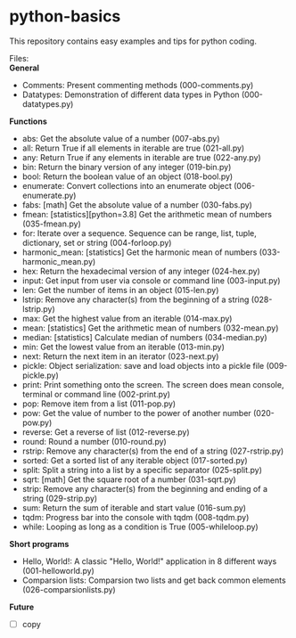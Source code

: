 # python-basics
This repository contains easy examples and tips for python coding. 

Files:<br>
**General**
<ul>
  <li> Comments:  Present commenting methods (000-comments.py)</li>
  <li> Datatypes: Demonstration of different data types in Python (000-datatypes.py)</li>
</ul>

**Functions**

<ul>
  <li> abs:       Get the absolute value of a number (007-abs.py)</li>
  <li> all:       Return True if all elements in iterable are true (021-all.py)</li>
  <li> any:       Return True if any elements in iterable are true (022-any.py)</li>
  <li> bin:       Return the binary version of any integer (019-bin.py)</li>
  <li> bool:      Return the boolean value of an object (018-bool.py)</li>
  <li> enumerate: Convert collections into an enumerate object (006-enumerate.py)</li></li>
  <li> fabs:      [math] Get the absolute value of a number (030-fabs.py)</li>
  <li> fmean:     [statistics][python=3.8] Get the arithmetic mean of numbers (035-fmean.py)</li>  
  <li> for:       Iterate over a sequence. Sequence can be range, list, tuple, dictionary, set or string (004-forloop.py)</li>
  <li> harmonic_mean: [statistics] Get the harmonic mean of numbers (033-harmonic_mean.py)</li>
  <li> hex:       Return the hexadecimal version of any integer (024-hex.py)</li>
  <li> input:     Get input from user via console or command line (003-input.py)</li>
  <li> len:       Get the number of items in an object (015-len.py)</li>
  <li> lstrip:    Remove any character(s) from the beginning of a string (028-lstrip.py)</li>
  <li> max:       Get the highest value from an iterable (014-max.py)</li>
  <li> mean:      [statistics] Get the arithmetic mean of numbers (032-mean.py)</li>
  <li> median:    [statistics] Calculate median of numbers (034-median.py)</li>
  <li> min:       Get the lowest value from an iterable (013-min.py)</li>
  <li> next:      Return the next item in an iterator (023-next.py)</li>
  <li> pickle:    Object serialization: save and load objects into a pickle file (009-pickle.py)</li>
  <li> print:     Print something onto the screen. The screen does mean console, terminal or command line (002-print.py)</li>
  <li> pop:       Remove item from a list (011-pop.py)</li>
  <li> pow:       Get the value of number to the power of another number (020-pow.py)</li>
  <li> reverse:   Get a reverse of list (012-reverse.py)</li>
  <li> round:     Round a number (010-round.py)</li>
  <li> rstrip:    Remove any character(s) from the end of a string (027-rstrip.py)</li>
  <li> sorted:    Get a sorted list of any iterable object (017-sorted.py)</li>
  <li> split:     Split a string into a list by a specific separator (025-split.py)</li>
  <li> sqrt:      [math] Get the square root of a number (031-sqrt.py)</li>  
  <li> strip:     Remove any character(s) from the beginning and ending of a string (029-strip.py)</li>  
  <li> sum:       Return the sum of iterable and start value (016-sum.py)</li>
  <li> tqdm:      Progress bar into the console with tqdm (008-tqdm.py)</li>
  <li> while:     Looping as long as a condition is True (005-whileloop.py)</li>
</ul>

**Short programs**
<ul>
  <li>Hello, World!:    A classic "Hello, World!" application in 8 different ways (001-helloworld.py)</li>
  <li>Comparsion lists: Comparsion two lists and get back common elements (026-comparsionlists.py)</li>
</ul>

**Future**
- [ ] copy
